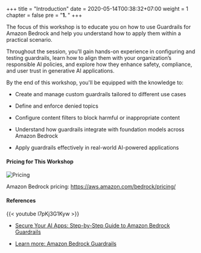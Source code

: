 +++
title = "Introduction"
date = 2020-05-14T00:38:32+07:00
weight = 1
chapter = false
pre = "<b>1. </b>"
+++

The focus of this workshop is to educate you on how to use Guardrails for Amazon Bedrock and help you understand how to apply them within a practical scenario.

Throughout the session, you’ll gain hands-on experience in configuring and testing guardrails, learn how to align them with your organization’s responsible AI policies, and explore how they enhance safety, compliance, and user trust in generative AI applications.

By the end of this workshop, you'll be equipped with the knowledge to:

- Create and manage custom guardrails tailored to different use cases

- Define and enforce denied topics

- Configure content filters to block harmful or inappropriate content

- Understand how guardrails integrate with foundation models across Amazon Bedrock

- Apply guardrails effectively in real-world AI-powered applications

#### Pricing for This Workshop

![Pricing](/images/1/Pricing.png?width=90pc)

Amazon Bedrock pricing: https://aws.amazon.com/bedrock/pricing/

#### References

{{< youtube l7pKj3G1Kyw >}}

- [Secure Your AI Apps: Step-by-Step Guide to Amazon Bedrock Guardrails](https://youtu.be/l7pKj3G1Kyw?si=TEMNOVpcb0-XWRIm)

- [Learn more: Amazon Bedrock Guardrails](https://aws.amazon.com/bedrock/guardrails/)
